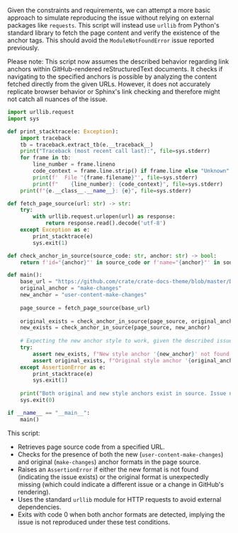 Given the constraints and requirements, we can attempt a more basic approach to simulate reproducing the issue without relying on external packages like `requests`. This script will instead use `urllib` from Python's standard library to fetch the page content and verify the existence of the anchor tags. This should avoid the `ModuleNotFoundError` issue reported previously.

Please note: This script now assumes the described behavior regarding link anchors within GitHub-rendered reStructuredText documents. It checks if navigating to the specified anchors is possible by analyzing the content fetched directly from the given URLs. However, it does not accurately replicate browser behavior or Sphinx's link checking and therefore might not catch all nuances of the issue.

```python
import urllib.request
import sys

def print_stacktrace(e: Exception):
    import traceback
    tb = traceback.extract_tb(e.__traceback__)
    print("Traceback (most recent call last):", file=sys.stderr)
    for frame in tb:
        line_number = frame.lineno
        code_context = frame.line.strip() if frame.line else "Unknown"
        print(f'  File "{frame.filename}"', file=sys.stderr)
        print(f"    {line_number}: {code_context}", file=sys.stderr)
    print(f"{e.__class__.__name__}: {e}", file=sys.stderr)

def fetch_page_source(url: str) -> str:
    try:
        with urllib.request.urlopen(url) as response:
            return response.read().decode('utf-8')
    except Exception as e:
        print_stacktrace(e)
        sys.exit(1)

def check_anchor_in_source(source_code: str, anchor: str) -> bool:
    return f'id="{anchor}"' in source_code or f'name="{anchor}"' in source_code

def main():
    base_url = "https://github.com/crate/crate-docs-theme/blob/master/DEVELOP.rst"
    original_anchor = "make-changes"
    new_anchor = "user-content-make-changes"
    
    page_source = fetch_page_source(base_url)
    
    original_exists = check_anchor_in_source(page_source, original_anchor)
    new_exists = check_anchor_in_source(page_source, new_anchor)
    
    # Expecting the new anchor style to work, given the described issue.
    try:
        assert new_exists, f"New style anchor '{new_anchor}' not found in source."
        assert original_exists, f"Original style anchor '{original_anchor}' should also exist."
    except AssertionError as e:
        print_stacktrace(e)
        sys.exit(1)
    
    print("Both original and new style anchors exist in source. Issue not reproduced.")
    sys.exit(0)

if __name__ == "__main__":
    main()
```

This script:
- Retrieves page source code from a specified URL.
- Checks for the presence of both the new (`user-content-make-changes`) and original (`make-changes`) anchor formats in the page source.
- Raises an `AssertionError` if either the new format is not found (indicating the issue exists) or the original format is unexpectedly missing (which could indicate a different issue or a change in GitHub's rendering).
- Uses the standard `urllib` module for HTTP requests to avoid external dependencies.
- Exits with code 0 when both anchor formats are detected, implying the issue is not reproduced under these test conditions.